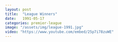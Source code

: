 ```yaml
---
layout: post
title:  "League Winners"
date:   1991-05-17
categories: premier-league
image: "/assets/img/league-1991.jpg"
video: "https://www.youtube.com/embed/25p7i78zuWE"
---
```

